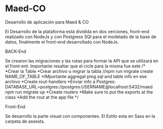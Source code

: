 # Maed-CO
Desarrollo de aplicación para Maed &amp; CO

El Desarrollo de la plataforma está dividida en dos verciones, front-end realizado con NodeJs y con Postgress SQl para el modelado de la base de datos, finalmente el front-end desarrollado con NodeJs. 

BACK-End

Se crearon las migraciones y las rutas para formar la API que se utilizará en el front-ent. 
Importante resaltar que el cicle para la misma fue este
/*
    *Crear la Table
    *Crear archivo u migrar la tabla //npm run migrate create NAME_OF_TABLE
    *IMportante aggregat pmg.sql and table info en ese archivo
    *Create rout-handlers
    *Enviar info a Postgres: DATABASE_URL=postgres://postgres:USERNAME@localhost:5432/maed npm run migrate up
    *Create routers
    *Make sure to put the exports at the class
    *Add the rout at the app file
*/

Front-End

Se desarrollo la parte visual con componentes. El Estilo esta en Sass en la carpeta de assests. 
